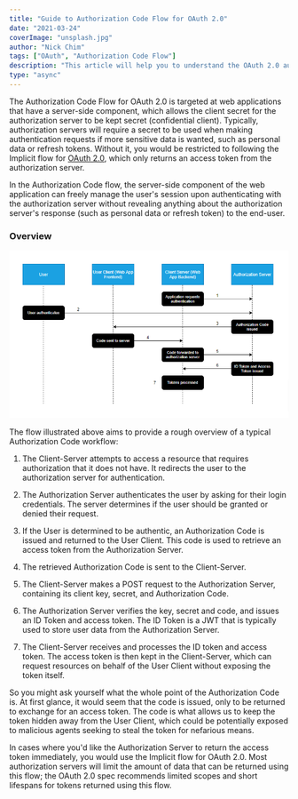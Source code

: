 ```yaml
---
title: "Guide to Authorization Code Flow for OAuth 2.0"
date: "2021-03-24"
coverImage: "unsplash.jpg"
author: "Nick Chim"
tags: ["OAuth", "Authorization Code Flow"]
description: "This article will help you to understand the OAuth 2.0 authorization code flow."
type: "async"
---
```


The Authorization Code Flow for OAuth 2.0 is targeted at web applications that have a server-side component, which allows the client secret for the authorization server to be kept secret (confidential client). Typically, authorization servers will require a secret to be used when making authentication requests if more sensitive data is wanted, such as personal data or refresh tokens. Without it, you would be restricted to following the Implicit flow for [OAuth 2.0](https://www.loginradius.com/docs/single-sign-on/tutorial/federated-sso/oauth-2-0/oauth-2-0-overview/), which only returns an access token from the authorization server.

In the Authorization Code flow, the server-side component of the web application can freely manage the user's session upon authenticating with the authorization server without revealing anything about the authorization server's response (such as personal data or refresh token) to the end-user.

### Overview

![Authorization Code Flow Diagram](acf.png)

The flow illustrated above aims to provide a rough overview of a typical Authorization Code workflow:

1. The Client-Server attempts to access a resource that requires authorization that it does not have. It redirects the user to the authorization server for authentication.

2. The Authorization Server authenticates the user by asking for their login credentials. The server determines if the user should be granted or denied their request.

3. If the User is determined to be authentic, an Authorization Code is issued and returned to the User Client. This code is used to retrieve an access token from the Authorization Server.

4. The retrieved Authorization Code is sent to the Client-Server.

5. The Client-Server makes a POST request to the Authorization Server, containing its client key, secret, and Authorization Code.

6. The Authorization Server verifies the key, secret and code, and issues an ID Token and access token. The ID Token is a JWT that is typically used to store user data from the Authorization Server.

7. The Client-Server receives and processes the ID token and access token. The access token is then kept in the Client-Server, which can request resources on behalf of the User Client without exposing the token itself.

So you might ask yourself what the whole point of the Authorization Code is. At first glance, it would seem that the code is issued, only to be returned to exchange for an access token. The code is what allows us to keep the token hidden away from the User Client, which could be potentially exposed to malicious agents seeking to steal the token for nefarious means.

In cases where you'd like the Authorization Server to return the access token immediately, you would use the Implicit flow for OAuth 2.0. Most authorization servers will limit the amount of data that can be returned using this flow; the OAuth 2.0 spec recommends limited scopes and short lifespans for tokens returned using this flow.
